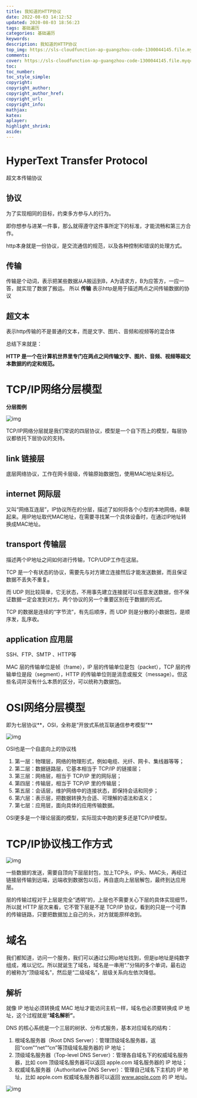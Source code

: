 ```yaml
---
title: 我知道的HTTP协议
date: 2022-08-03 14:12:52
updated: 2020-08-03 18:56:23
tags: 基础遍历
categories: 基础遍历
keywords:
description: 我知道的HTTP协议
top_img: https://sls-cloudfunction-ap-guangzhou-code-1300044145.file.myqcloud.com/upload/202208031136143.png
comments:
cover: https://sls-cloudfunction-ap-guangzhou-code-1300044145.file.myqcloud.com/upload/202208031136143.png
toc:
toc_number:
toc_style_simple:
copyright:
copyright_author:
copyright_author_href:
copyright_url:
copyright_info:
mathjax:
katex:
aplayer:
highlight_shrink:
aside:
---
```


# HyperText Transfer Protocol

超文本传输协议

## 协议

为了实现相同的目标，约束多方参与人的行为。

即你想参与进某一件事，那么就得遵守这件事所定下的标准，才能流畅和第三方合作。

http本身就是一份协议，是交流通信的规范，以及各种控制和错误的处理方式。

## 传输

传输是个动词，表示把某些数据从A搬运到B，A为请求方，B为应答方，一应一答，就实现了数据了搬运。
所以 **传输** 表示http是用于描述两点之间传输数据的协议

## 超文本

表示http传输的不是普通的文本，而是文字、图片、音频和视频等的混合体

总结下来就是：

**HTTP 是一个在计算机世界里专门在两点之间传输文字、图片、音频、视频等超文本数据的约定和规范。**



# TCP/IP网络分层模型

**分层图例**

![img](https://sls-cloudfunction-ap-guangzhou-code-1300044145.file.myqcloud.com/upload/202208021709599.png)

TCP/IP网络分层就是我们常说的四层协议，模型是一个自下而上的模型，每层协议都依托下层协议的支持。



## link 链接层

底层网络协议，工作在网卡层级，传输原始数据包，使用MAC地址来标记。

## internet 网际层

又叫“网络互连层”，IP协议所在的分层，描述了如何将各个小型的本地网络，串联起来。用IP地址取代MAC地址，在需要寻找某一个具体设备时，在通过IP地址转换成MAC地址。

## transport 传输层

描述两个IP地址之间如何进行传输，TCP/UDP工作在这层。

TCP 是一个有状态的协议，需要先与对方建立连接然后才能发送数据，而且保证数据不丢失不重复。

而 UDP 则比较简单，它无状态，不用事先建立连接就可以任意发送数据，但不保证数据一定会发到对方。两个协议的另一个重要区别在于数据的形式。

TCP 的数据是连续的“字节流”，有先后顺序，而 UDP 则是分散的小数据包，是顺序发，乱序收。

## application 应用层

SSH、FTP、SMTP 、HTTP等

MAC 层的传输单位是帧（frame），IP 层的传输单位是包（packet），TCP 层的传输单位是段（segment），HTTP 的传输单位则是消息或报文（message）。但这些名词并没有什么本质的区分，可以统称为数据包。



# OSI网络分层模型

即为七层协议**，OSI，全称是“开放式系统互联通信参考模型”**

![img](https://sls-cloudfunction-ap-guangzhou-code-1300044145.file.myqcloud.com/upload/202208021807517.png)

OSI也是一个自底向上的协议栈

1. 第一层：物理层，网络的物理形式，例如电缆、光纤、网卡、集线器等等；
2. 第二层：数据链路层，它基本相当于 TCP/IP 的链接层；
3. 第三层：网络层，相当于 TCP/IP 里的网际层；
4. 第四层：传输层，相当于 TCP/IP 里的传输层；
5. 第五层：会话层，维护网络中的连接状态，即保持会话和同步；
6. 第六层：表示层，把数据转换为合适、可理解的语法和语义；
7. 第七层：应用层，面向具体的应用传输数据。

OSI更多是一个理论层面的模型，实际现实中跑的更多还是TCP/IP模型。



# TCP/IP协议栈工作方式

![img](https://sls-cloudfunction-ap-guangzhou-code-1300044145.file.myqcloud.com/upload/202208022042069.png)

一些数据的发送，需要自顶向下层层封包，加上TCP头，IP头、MAC头，再经过链接层传输到远端，远端收到数据包以后，再自底向上层层解包，最终到达应用层。

层的传输过程对于上层是完全“透明”的，上层也不需要关心下层的具体实现细节，所以就 HTTP 层次来看，它不管下层是不是 TCP/IP 协议，看到的只是一个可靠的传输链路，只要把数据加上自己的头，对方就能原样收到。



# 域名

我们都知道，访问一个服务，我们可以通过公网ip地址找到，但是ip地址是纯数字组成，难以记忆。所以就诞生了域名，域名是一串用“.”分隔的多个单词，最右边的被称为“顶级域名”，然后是“二级域名”，层级关系向左依次降低。

## 解析

就像 IP 地址必须转换成 MAC 地址才能访问主机一样，域名也必须要转换成 IP 地址，这个过程就是“**域名解析”**。

DNS 的核心系统是一个三层的树状、分布式服务，基本对应域名的结构：

1. 根域名服务器（Root DNS Server）：管理顶级域名服务器，返回“com”“net”“cn”等顶级域名服务器的 IP 地址；
2. 顶级域名服务器（Top-level DNS Server）：管理各自域名下的权威域名服务器，比如 com 顶级域名服务器可以返回 apple.com 域名服务器的 IP 地址；
3. 权威域名服务器（Authoritative DNS Server）：管理自己域名下主机的 IP 地址，比如 apple.com 权威域名服务器可以返回 www.apple.com 的 IP 地址。

![img](https://sls-cloudfunction-ap-guangzhou-code-1300044145.file.myqcloud.com/upload/202208022126817.png)

